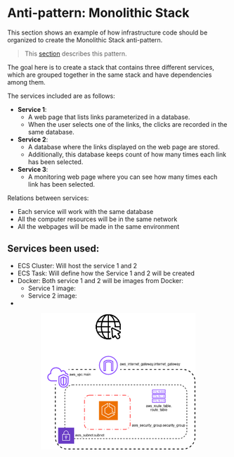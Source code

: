 # Anti-pattern: Monolithic Stack

This section shows an example of how infrastructure code should be organized to create the Monolithic Stack anti-pattern.

> This [section](../../docs/2-infrastructure-stacks/chapters/1-building-infrastructure-stacks-as-code.md#anti-patterns-monolithic-stack) describes this pattern.

The goal here is to create a stack that contains three different services, which are grouped together in the same stack and have dependencies among them.

The services included are as follows:
- __Service 1__:
    - A web page that lists links parameterized in a database.
    - When the user selects one of the links, the clicks are recorded in the same database.
- __Service 2__:
    - A database where the links displayed on the web page are stored.
    - Additionally, this database keeps count of how many times each link has been selected.
- __Service 3__:
    - A monitoring web page where you can see how many times each link has been selected.

Relations between services:
- Each service will work with the same database
- All the computer resources will be in the same network
- All the webpages will be made in the same environment

## Services been used:

- ECS Cluster: Will host the service 1 and 2
- ECS Task: Will define how the Service 1 and 2 will be created
- Docker: Both service 1 and 2 will be images from Docker:
    - Service 1 image:
    - Service 2 image:
- 

<p align="center">
  <img src="./static/stack-patterns-monolithic.png" alt="image" width="70%">
</p>